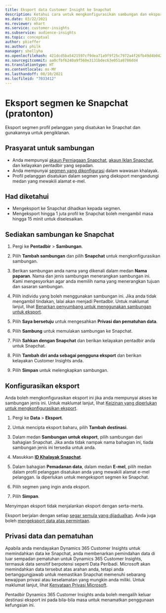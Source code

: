 ```yaml
---
title: Eksport data Customer Insight ke Snapchat
description: Ketahui cara untuk mengkonfigurasikan sambungan dan eksport ke Snapchat.
ms.date: 03/22/2021
ms.reviewer: mhart
ms.service: customer-insights
ms.subservice: audience-insights
ms.topic: conceptual
author: pkieffer
ms.author: philk
manager: shellyha
ms.openlocfilehash: 421dcd5ba5421597cf9dea71a9f9f25c7972a4f26fb49d4b042f8667a317ab5d
ms.sourcegitcommit: aa0cfbf6240a9f560e3131bdec63e051a8786dd4
ms.translationtype: HT
ms.contentlocale: ms-MY
ms.lasthandoff: 08/10/2021
ms.locfileid: "7033412"
---
```

# <a name="export-segments-to-snapchat-preview"></a>Eksport segmen ke Snapchat (pratonton)

Eksport segmen profil pelanggan yang disatukan ke Snapchat dan gunakannya untuk pengiklanan. 

## <a name="prerequisites-for-a-connection"></a>Prasyarat untuk sambungan

-   Anda mempunyai [akaun Perniagaan Snapchat](https://business.snapchat.com/), [akaun Iklan Snapchat](https://ads.snapchat.com/), dan kelayakan pentadbir yang sepadan.
-   Anda mempunyai [segmen yang dikonfigurasi](segments.md) dalam wawasan khalayak.
-   Profil pelanggan disatukan dalam segmen yang dieksport mengandungi medan yang mewakili alamat e-mel.

## <a name="known-limitations"></a>Had diketahui

- Mengeksport ke Snapchat dihadkan kepada segmen.
- Mengeksport hingga 1 juta profil ke Snapchat boleh mengambil masa hingga 15 minit untuk diselesaikan. 

## <a name="set-up-connection-to-snapchat"></a>Sediakan sambungan ke Snapchat

1. Pergi ke **Pentadbir** > **Sambungan**.

1. Pilih **Tambah sambungan** dan pilih **Snapchat** untuk mengkonfigurasikan sambungan.

1. Berikan sambungan anda nama yang dikenali dalam medan **Nama paparan**. Nama dan jenis sambungan menerangkan sambungan ini. Kami mengesyorkan agar anda memilih nama yang menerangkan tujuan dan sasaran sambungan.

1. Pilih individu yang boleh menggunakan sambungan ini. Jika anda tidak mengambil tindakan, lalai akan menjadi Pentadbir. Untuk maklumat lanjut, lihat [Benarkan penyumbang untuk menggunakan sambungan untuk eksport](connections.md#allow-contributors-to-use-a-connection-for-exports).

1. Pilih **Saya bersetuju** untuk mengesahkan **Privasi dan pematuhan data**.

1. Pilih **Sambung** untuk memulakan sambungan ke Snapchat.

1. Pilih **Sahkan dengan Snapchat** dan berikan kelayakan pentadbir anda untuk Snapchat. 

1. Pilih **Tambah diri anda sebagai pengguna eksport** dan berikan kelayakan Customer Insights anda.

1. Pilih **Simpan** untuk melengkapkan sambungan.

## <a name="configure-an-export"></a>Konfigurasikan eksport

Anda boleh mengkonfigurasikan eksport ini jika anda mempunyai akses ke sambungan jenis ini. Untuk maklumat lanjut, lihat [Keizinan yang diperlukan untuk mengkonfigurasikan eksport](export-destinations.md#set-up-a-new-export).

1. Pergi ke **Data** > **Eksport**.

1. Untuk mencipta eksport baharu, pilih **Tambah destinasi**.

1. Dalam medan **Sambungan untuk eksport**, pilih sambungan dari bahagian Snapchat. Jika anda tidak nampak nama bahagian ini, tiada sambungan jenis ini tersedia untuk anda.

1. Masukkan [**ID Khalayak Snapchat**](https://businesshelp.snapchat.com/s/article/custom-audiences).

1. Dalam bahagian **Pemadanan data**, dalam medan **E-mel**, pilih medan dalam profil pelanggan disatukan anda yang mewakili alamat e-mel pelanggan. Ia diperlukan untuk mengeksport segmen ke Snapchat.

1. Pilih segmen yang ingin anda eksport. 

1. Pilih **Simpan**.

Menyimpan eksport tidak menjalankan eksport dengan serta-merta.

Eksport berjalan dengan setiap [segar semula yang dijadualkan](system.md#schedule-tab). Anda juga boleh [mengeksport data atas permintaan](export-destinations.md#run-exports-on-demand). 


## <a name="data-privacy-and-compliance"></a>Privasi data dan pematuhan

Apabila anda mendayakan Dynamics 365 Customer Insights untuk memindahkan data ke Snapchat, anda membenarkan pemindahan data di luar sempadan pematuhan untuk Dynamics 365 Customer Insights, termasuk data sensitif berpotensi seperti Data Peribadi. Microsoft akan memindahkan data tersebut atas arahan anda, tetapi anda bertanggungjawab untuk memastikan Snapchat memenuhi sebarang kewajipan privasi atau keselamatan yang mungkin anda miliki. Untuk maklumat lanjut, lihat [Kenyataan Privasi Microsoft](https://go.microsoft.com/fwlink/?linkid=396732).

Pentadbir Dynamics 365 Customer Insights anda boleh mengalih keluar destinasi eksport ini pada bila-bila masa untuk menamatkan penggunaan kefungsian ini.
